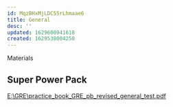 ```yaml
---
id: MqzBHxMjLDC55rLhmaae6
title: General
desc: ''
updated: 1629600941618
created: 1629538004250
---
```


Materials

Super Power Pack
- 

[E:\GRE\practice_book_GRE_pb_revised_general_test.pdf](E:\GRE\practice_book_GRE_pb_revised_general_test.pdf)